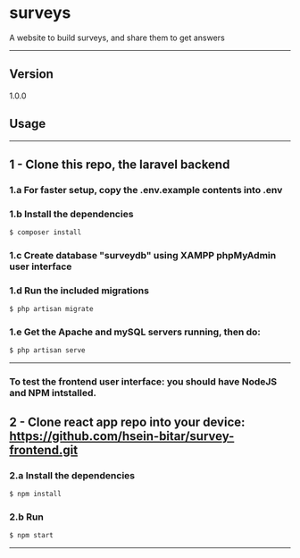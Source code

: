 # surveys
A website to build surveys, and share them to get answers
<hr color=red>

## Version
1.0.0

<h2>Usage</h2>

<hr color=red>

## 1 - Clone this repo, the laravel backend
### 1.a For faster setup, copy the .env.example contents into .env
### 1.b Install the dependencies

```sh
$ composer install
```
### 1.c Create database "surveydb" using XAMPP phpMyAdmin user interface
### 1.d Run the included migrations
```sh
$ php artisan migrate
```
### 1.e Get the Apache and mySQL servers running, then do:
```sh
$ php artisan serve
```
<hr color=red>

### To test the frontend user interface: you should have NodeJS and NPM intstalled.
## 2 - Clone react app repo into your device: https://github.com/hsein-bitar/survey-frontend.git

### 2.a Install the dependencies
```sh
$ npm install
```
### 2.b Run

```sh
$ npm start
```
<hr color=red>